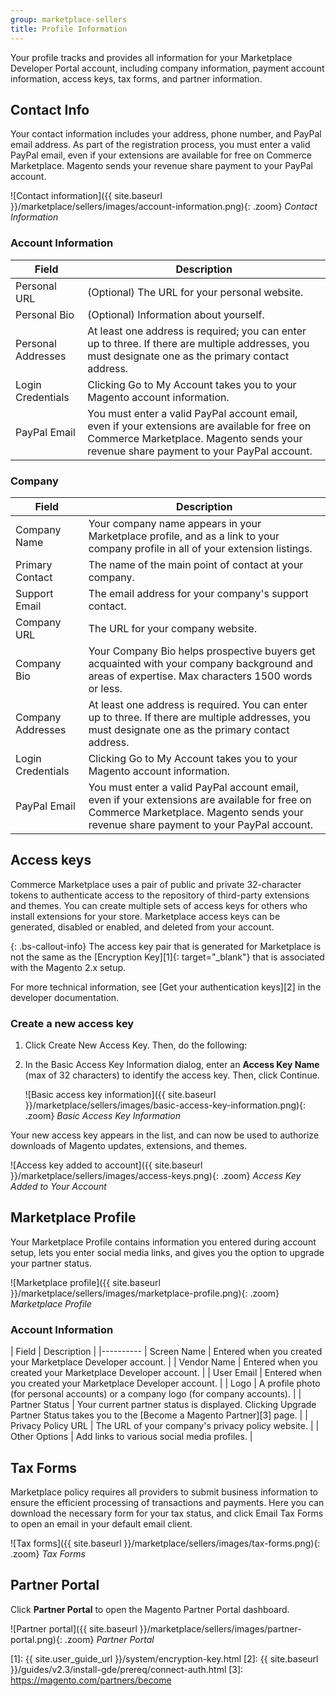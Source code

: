 ```yaml
---
group: marketplace-sellers
title: Profile Information
---
```


Your profile tracks and provides all information for your Marketplace Developer Portal account, including company information, payment account information, access keys, tax forms, and partner information.

## Contact Info

Your contact information includes your address, phone number, and PayPal email address. As part of the registration process, you must enter a valid PayPal email, even if your extensions are available for free on Commerce Marketplace. Magento sends your revenue share payment to your PayPal account.

![Contact information]({{ site.baseurl }}/marketplace/sellers/images/account-information.png){: .zoom}
_Contact Information_

### Account Information

|Field|Description|
|--- |--- |
|Personal URL|(Optional) The URL for your personal website.|
|Personal Bio|(Optional) Information about yourself.|
|Personal Addresses|At least one address is required; you can enter up to three. If there are multiple addresses, you must designate one as the primary contact address.|
|Login Credentials|Clicking <span class="btn">Go to My Account</span> takes you to your Magento account information.|
|PayPal Email|You must enter a valid PayPal account email, even if  your extensions are available for free on Commerce Marketplace. Magento sends your revenue share payment to your PayPal account.|

### Company

|Field|Description|
|--- |--- |
|Company Name|Your company name appears in your Marketplace profile, and as a link to your company profile in all of your extension listings.|
|Primary Contact|The name of the main point of contact at your company.|
|Support Email|The email address for your company's support contact.|
|Company URL|The URL for your company website.|
|Company Bio|Your Company Bio helps prospective buyers get acquainted with your company background and areas of expertise. Max characters 1500 words or less.|
|Company Addresses|At least one address is required. You can enter up to three. If there are multiple addresses, you must designate one as the primary contact address.|
|Login Credentials|Clicking <span class="btn">Go to My Account</span> takes you to your Magento account information.|
|PayPal Email|You must enter a valid PayPal account email, even if  your extensions are available for free on Commerce Marketplace. Magento sends your revenue share payment to your PayPal account.|

## Access keys

Commerce Marketplace uses a pair of public and private 32-character tokens to authenticate access to the repository of third-party extensions and themes. You can create multiple sets of access keys for others who install extensions for your store. Marketplace access keys can be generated, disabled or enabled, and deleted from your account.

{: .bs-callout-info}
The access key pair that is generated for Marketplace is not the same as the [Encryption Key][1]{: target="_blank"} that is associated with the Magento 2.x setup.

For more technical information, see [Get your authentication keys][2] in the developer documentation.

### Create a new access key

1. Click <span class="btn">Create New Access Key</span>. Then, do the following:

1. In the Basic Access Key Information dialog, enter an **Access Key Name** (max of 32 characters) to identify the access key. Then, click <span class="btn">Continue</span>.

   ![Basic access key information]({{ site.baseurl }}/marketplace/sellers/images/basic-access-key-information.png){: .zoom}
   _Basic Access Key Information_

Your new access key appears in the list, and can now be used to authorize downloads of Magento updates, extensions, and themes.

![Access key added to account]({{ site.baseurl }}/marketplace/sellers/images/access-keys.png){: .zoom}
_Access Key Added to Your Account_

## Marketplace Profile

Your Marketplace Profile contains information you entered during account setup, lets you enter social media links, and gives you the option to upgrade your partner status.

![Marketplace profile]({{ site.baseurl }}/marketplace/sellers/images/marketplace-profile.png){: .zoom}
_Marketplace Profile_

### Account Information

| Field | Description |
|----------
| Screen Name | Entered when you created your Marketplace Developer account. |
| Vendor Name | Entered when you created your Marketplace Developer account. |
| User Email | Entered when you created your Marketplace Developer account. |
| Logo | A profile photo (for personal accounts) or a company logo (for company accounts). |
| Partner Status | Your current partner status is displayed. Clicking <span class="btn">Upgrade Partner Status</span> takes you to the [Become a Magento Partner][3] page. |
| Privacy Policy URL | The URL of your company\'s privacy policy website. |
| Other Options | Add links to various social media profiles. |

## Tax Forms

Marketplace policy requires all providers to submit business information to ensure the efficient processing of transactions and payments. Here you can download the necessary form for your tax status, and click <span class="btn">Email Tax Forms</span> to open an email in your default email client.

![Tax forms]({{ site.baseurl }}/marketplace/sellers/images/tax-forms.png){: .zoom}
_Tax Forms_

## Partner Portal

Click **Partner Portal** to open the Magento Partner Portal dashboard.

![Partner portal]({{ site.baseurl }}/marketplace/sellers/images/partner-portal.png){: .zoom}
_Partner Portal_

[1]: {{ site.user_guide_url }}/system/encryption-key.html
[2]: {{ site.baseurl }}/guides/v2.3/install-gde/prereq/connect-auth.html
[3]: https://magento.com/partners/become

